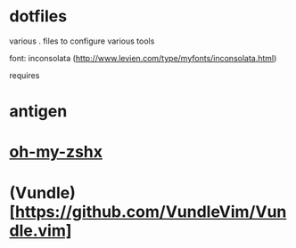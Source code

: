 dotfiles
========

various . files to configure various tools

font: inconsolata (http://www.levien.com/type/myfonts/inconsolata.html)

requires 
# antigen  
# [oh-my-zshx](http://ohmyz.sh/)
# (Vundle)[https://github.com/VundleVim/Vundle.vim]
